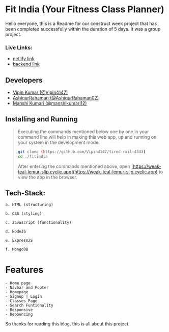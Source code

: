 
# Fit India (Your Fitness Class Planner)

Hello everyone, this is a Readme for our construct week project that has been completed successfully within the duration of 5 days. It was a group project.

### Live Links: 
- [netlify link](https://helpful-llama-52acc9.netlify.app/)
- [backend link](https://weak-teal-lemur-slip.cyclic.app)


## Developers



- [Vipin Kumar (@Vipin4147)](https://github.com/Vipin4147)
- [AshiqurRahaman (@AshiqurRahaman02)](https://github.com/AshiqurRahaman02)
- [Manshi Kumari (@manshikumari12)](https://github.com/manshikumari12)


## Installing and Running
> Executing the commands mentioned below one by one in your command line will help in making this web app, up and running on your system in the development mode.
> 
> ```bash
> git clone (https://github.com/Vipin4147/tired-rail-4343)
> cd ./fitindia
> ```
> After entering the commands mentioned above, open [https://weak-teal-lemur-slip.cyclic.app](https://weak-teal-lemur-slip.cyclic.app) to view the app in the browser.

## Tech-Stack:

    a. HTML (structuring)

    b. CSS (styling)

    c. Javascript (functionality)
    
    d. NodeJS

    e. ExpressJS

    f. MongoDB

# Features

    - Home page
    - Navbar and Footer
    - Homepage
    - Signup | Login
    - Classes Page
    - Search Funtionality
    - Responsive
    - Debouncing
    

So thanks for reading this blog. this is all about this project.
